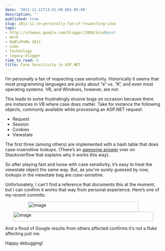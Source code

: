 ```yaml
---
date: '2011-11-21T13:51:00.001-05:00'
description: ''
published: true
slug: 2011-11-im-personally-fan-of-respecting-case
tags:
- http://schemas.google.com/blogger/2008/kind#post
- Work
- NaBloPoMo 2011
- Code
- Technology
- legacy-blogger
time_to_read: 5
title: Case Sensitivity in ASP.NET
---
```


<p>I’m personally a fan of respecting case sensitivity. Historically it seems that most programming languages are picky about “a” vs. “A”, and even most operating systems. VB, and Windows, however, are not.</p>
<p>This leads to some frustratingly elusive bugs on occasion because there <em>are </em>instances in VB where case does matter. Take for instance the following objects, commonly available while processing an ASP.NET request:</p>  <ul>   <li>Request</li>    <li>Session</li>    <li>Cookies</li>    <li>Viewstate</li> </ul>
<p>The first three (among others) are implemented with a hash table that does case-insensitive lookups. (There’s an <a href="http://stackoverflow.com/q/1731283/29/#1731535">awesome answer</a> over on Stackoverflow that explains why it works this way).</p>
<p>So after playing fast and loose with case sensitivity, it’s easy to treat the viewstate object the same way. But, as you’ve surely guessed by now, lookups in the viewstate bag are <em>case-sensitive</em>. </p>
<p>Unfortunately, I can’t find a reference that documents this at the moment, but I can confirm it works that way from personal experience. Here’s one of my recent commits:</p>
<p><a href="http://lh3.ggpht.com/-Og4JcYjreqg/TsqduOusbBI/AAAAAAAAEIk/ZnKRtSICYT0/s1600-h/image%25255B2%25255D.png"><img alt="image" height="32" src="http://lh5.ggpht.com/-ltiQNxGE02k/TsqduT5hyZI/AAAAAAAAEIs/O0_Uw2Yq0hw/image_thumb.png" style="display: block; float: none; margin-left: auto; margin-right: auto;" title="image" width="356" /></a><img alt="image" height="31" src="http://lh4.ggpht.com/-hcIDsDzo2mc/Tsqdu4JSLcI/AAAAAAAAEIw/TiUUQJTrtLg/image_thumb%25255B1%25255D.png" style="display: block; float: none; margin-left: auto; margin-right: auto;" title="image" width="452" /> </p>
<p>And a flood of Google results from others affected confirms it’s not a fluke affecting just me.</p>
<p></p>
<p></p>
<p>Happy debugging! </p>